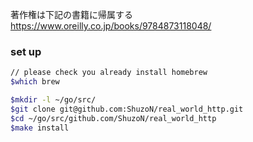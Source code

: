 著作権は下記の書籍に帰属する
https://www.oreilly.co.jp/books/9784873118048/


### set up
```sh
// please check you already install homebrew
$which brew
```

```sh
$mkdir -l ~/go/src/
$git clone git@github.com:ShuzoN/real_world_http.git
$cd ~/go/src/github.com/ShuzoN/real_world_http
$make install
```
